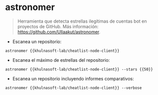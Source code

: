 # astronomer

> Herramienta que detecta estrellas ilegítimas de cuentas bot en proyectos de GitHub.
> Más información: <https://github.com/Ullaakut/astronomer>.

- Escanea un repositorio:

`astronomer {{khulnasoft-lab/cheatlist-node-client}}`

- Escanea el máximo de estrellas del repositorio:

`astronomer {{khulnasoft-lab/cheatlist-node-client}} --stars {{50}}`

- Escanea un repositorio incluyendo informes comparativos:

`astronomer {{khulnasoft-lab/cheatlist-node-client}} --verbose`
